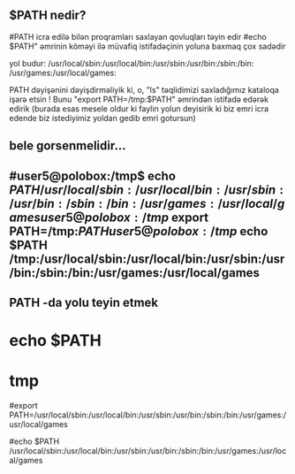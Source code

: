 ## $PATH nedir?

#PATH icra edilə bilən proqramları saxlayan qovluqları təyin edir
#echo $PATH" əmrinin köməyi ilə müvafiq istifadəçinin yoluna baxmaq çox sadədir 

yol budur:   /usr/local/sbin:/usr/local/bin:/usr/sbin:/usr/bin:/sbin:/bin: /usr/games:/usr/local/games:


PATH dəyişənini dəyişdirməliyik ki, o, "ls" təqlidimizi saxladığımız kataloqa işarə etsin ! Bunu "export PATH=/tmp:$PATH" əmrindən istifadə edərək edirik
(burada esas mesele oldur ki faylin yolun deyisirik ki biz emri icra edende biz istediyimiz yoldan gedib emri gotursun)

bele gorsenmelidir...
------
 #user5@polobox:/tmp$ echo $PATH
  /usr/local/sbin:/usr/local/bin:/usr/sbin:/usr/bin:/sbin:/bin:/usr/games:/usr/local/games
  user5@polobox:/tmp$ export PATH=/tmp:$PATH
  user5@polobox:/tmp$ echo $PATH
  /tmp:/usr/local/sbin:/usr/local/bin:/usr/sbin:/usr/bin:/sbin:/bin:/usr/games:/usr/local/games
-----

## PATH -da yolu teyin etmek

# echo $PATH
# tmp

#export PATH=/usr/local/sbin:/usr/local/bin:/usr/sbin:/usr/bin:/sbin:/bin:/usr/games:/usr/local/games

#echo $PATH
/usr/local/sbin:/usr/local/bin:/usr/sbin:/usr/bin:/sbin:/bin:/usr/games:/usr/local/games
